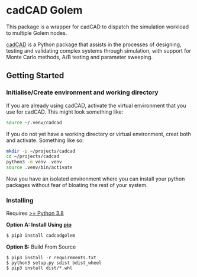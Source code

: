 # cadCAD Golem

This package is a wrapper for cadCAD to dispatch the simulation workload to multiple Golem nodes.

[cadCAD](https://github.com/cadCAD-org/cadCAD) is a Python package that assists in the processes of designing, testing and validating complex systems through simulation, with support for Monte Carlo methods, A/B testing and parameter sweeping.

## Getting Started

### Initialise/Create environment and working directory
If you are already using cadCAD, activate the virtual environment that you use for cadCAD. This might look something like:
```bash
source ~/.venv/cadcad
```

If you do not yet have a working directory or virtual environment, creat both and activate. Something like so:
```bash
mkdir -p ~/projects/cadcad
cd ~/projects/cadcad
python3 -m venv .venv
source .venv/bin/activate
```

Now you have an isolated environment where you can install your python packages without fear of bloating the rest of your system.

### Installing
Requires [>= Python 3.8](https://www.python.org/downloads/)

**Option A: Install Using [pip](https://pypi.org/project/cadCAD/)** 
```bash
$ pip3 install cadcadgolem
```

**Option B:** Build From Source
```
$ pip3 install -r requirements.txt
$ python3 setup.py sdist bdist_wheel
$ pip3 install dist/*.whl
```
